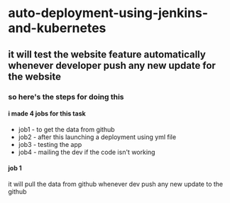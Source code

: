 # auto-deployment-using-jenkins-and-kubernetes

## it will test the website feature automatically whenever developer push any new update for the website

### so here's the steps for doing this

#### i made 4 jobs for this task
* job1 - to get the data from github
* job2 - after this launching a deployment using yml file
* job3 - testing the app
* job4 - mailing the dev if the code isn't working

#### job 1
 it will pull the data from github whenever dev push any new update to the github
 
